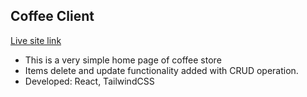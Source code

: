 ## Coffee Client

[Live site link](https://coffee-client-86be4.web.app)

- This is a very simple home page of coffee store
- Items delete and update functionality added with CRUD operation.
- Developed: React, TailwindCSS
